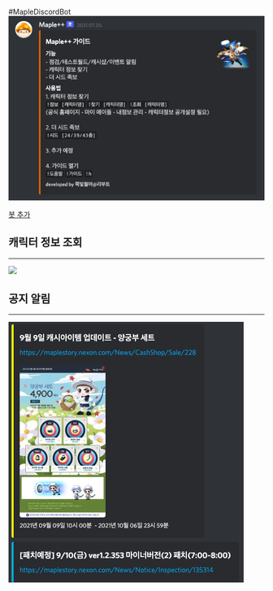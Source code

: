 #MapleDiscordBot
<img src="/images/guide.png">

<a href="https://discord.com/api/oauth2/authorize?client_id=866773667093676082&permissions=8&scope=bot">봇 추가<a>

## 캐릭터 정보 조회
* * *
<img src="/images/chracter_info.png">

## 공지 알림
* * *
<img src="/images/maple_info.png">
